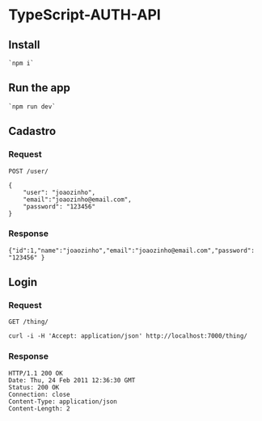 # TypeScript-AUTH-API

## Install

    `npm i`

## Run the app

    `npm run dev`

## Cadastro

### Request

`POST /user/`

    {
        "user": "joaozinho",
        "email":"joaozinho@email.com",
        "password": "123456"
    }

### Response

    {"id":1,"name":"joaozinho","email":"joaozinho@email.com","password": "123456" }

## Login

### Request

`GET /thing/`

    curl -i -H 'Accept: application/json' http://localhost:7000/thing/

### Response

    HTTP/1.1 200 OK
    Date: Thu, 24 Feb 2011 12:36:30 GMT
    Status: 200 OK
    Connection: close
    Content-Type: application/json
    Content-Length: 2
